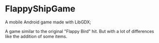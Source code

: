 # FlappyShipGame

A mobile Android game made with LibGDX;

A game similar to the original "Flappy Bird" hit. But with a lot of differences like the addition of some items.
